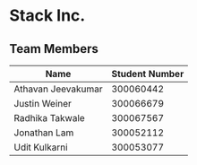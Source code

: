 # Stack Inc.

## Team Members

| Name | Student Number |
| --- | --- |
| Athavan Jeevakumar | 300060442 |
| Justin Weiner | 300066679 |
| Radhika Takwale | 300067567 |
| Jonathan Lam | 300052112 |
| Udit Kulkarni | 300053077 |
